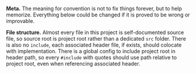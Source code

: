 **Meta.** The meaning for convention is not to fix things forever, but to help memorize. Everything below could be changed if it is proved to be wrong or improvable.

**File structure.** Almost every file in this project is self-documented source file, so source root is project root rather than a dedicated `src` folder. There is also no `include`, each associated header file, if exists, should colocate with implementation. There is a global config to include project root in header path, so every `#include` with quotes should use path relative to project root, even when referencing associated header.
